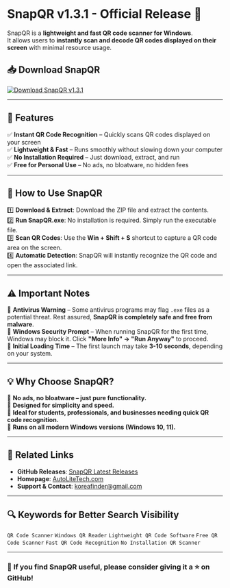 # SnapQR v1.3.1 - Official Release 🚀

SnapQR is a **lightweight and fast QR code scanner for Windows**.  
It allows users to **instantly scan and decode QR codes displayed on their screen** with minimal resource usage.  

## 📥 Download SnapQR  
[![Download SnapQR v1.3.1](https://img.shields.io/badge/Download-SnapQR-blue?style=for-the-badge&logo=windows)](https://github.com/koreafinder/SnapQR/releases/download/v1.3.1/SnapQR.zip)

---

## 🔹 Features  
✅ **Instant QR Code Recognition** – Quickly scans QR codes displayed on your screen  
✅ **Lightweight & Fast** – Runs smoothly without slowing down your computer  
✅ **No Installation Required** – Just download, extract, and run  
✅ **Free for Personal Use** – No ads, no bloatware, no hidden fees  

---

## 📖 How to Use SnapQR  
1️⃣ **Download & Extract**: Download the ZIP file and extract the contents.  
2️⃣ **Run SnapQR.exe**: No installation is required. Simply run the executable file.  
3️⃣ **Scan QR Codes**: Use the **Win + Shift + S** shortcut to capture a QR code area on the screen.  
4️⃣ **Automatic Detection**: SnapQR will instantly recognize the QR code and open the associated link.  

---

## ⚠ Important Notes  
🔹 **Antivirus Warning** – Some antivirus programs may flag `.exe` files as a potential threat. Rest assured, **SnapQR is completely safe and free from malware**.  
🔹 **Windows Security Prompt** – When running SnapQR for the first time, Windows may block it. Click **"More Info" → "Run Anyway"** to proceed.  
🔹 **Initial Loading Time** – The first launch may take **3-10 seconds**, depending on your system.  

---

## 💡 Why Choose SnapQR?  
🔹 **No ads, no bloatware – just pure functionality.**  
🔹 **Designed for simplicity and speed.**  
🔹 **Ideal for students, professionals, and businesses needing quick QR code recognition.**  
🔹 **Runs on all modern Windows versions (Windows 10, 11).**  

---

## 🔗 Related Links  
- **GitHub Releases**: [SnapQR Latest Releases](https://github.com/koreafinder/SnapQR/releases/latest)  
- **Homepage**: [AutoLiteTech.com](https://www.autolitetech.com)  
- **Support & Contact**: koreafinder@gmail.com  

---

## 🔍 Keywords for Better Search Visibility  
`QR Code Scanner` `Windows QR Reader` `Lightweight QR Code Software` `Free QR Code Scanner` `Fast QR Code Recognition` `No Installation QR Scanner`  

---

### 📢 **If you find SnapQR useful, please consider giving it a ⭐ on GitHub!**  
